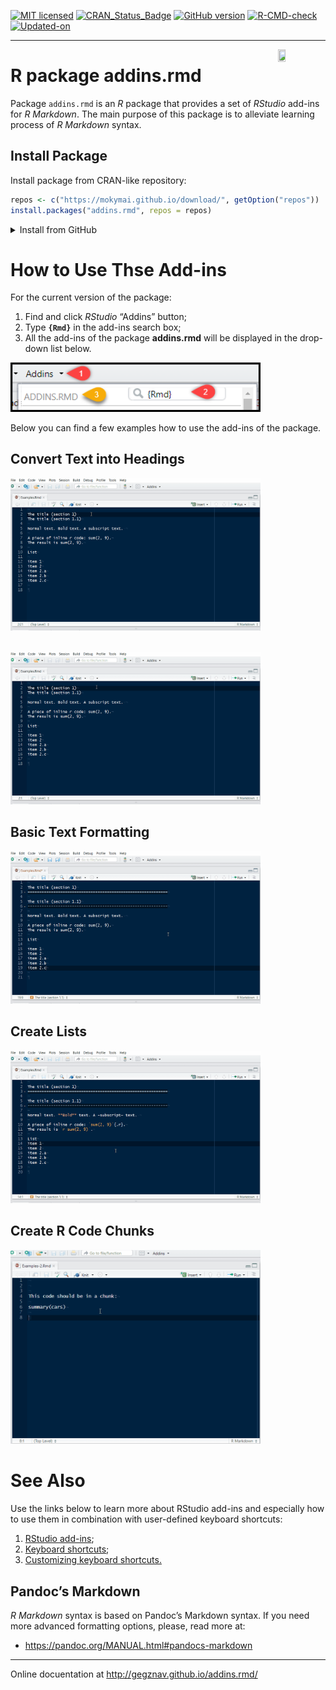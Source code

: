 
<!-- README.md is generated from README.Rmd. Please edit that file -->
<!-- badges: start -->

[![MIT
licensed](https://img.shields.io/badge/license-MIT-blue.svg)](https://opensource.org/licenses/MIT)
[![CRAN_Status_Badge](http://www.r-pkg.org/badges/version/addins.rmd)](https://cran.r-project.org/package=addins.rmd)
[![GitHub
version](https://img.shields.io/badge/GitHub-0.0.12-brightgreen.svg)](https://github.com/GegznaV/addins.rmd)
[![R-CMD-check](https://github.com/GegznaV/addins.rmd/workflows/R-CMD-check/badge.svg)](https://github.com/GegznaV/addins.rmd/actions)
[![Updated-on](https://img.shields.io/badge/Updated%20on-2022--07--27-yellowgreen.svg)](/commits/master)
<!-- badges: end -->

------------------------------------------------------------------------

<!-- 

-->

<img src="http://gegznav.github.io/addins.rmd/logo.png" align="right" width="15%" height="15%"/>

# R package **addins.rmd**

Package `addins.rmd` is an *R* package that provides a set of *RStudio*
add-ins for *R Markdown*. The main purpose of this package is to
alleviate learning process of *R Markdown* syntax.

<!-- 

1) **format text in R Markdown documents**:
    - **enclose** either selected text or selected rows with special symbols and text gets inerpreted in a special way when rendered with R Markdown (e.g., converts "bold" into "\*\*bold\*\*"
that is interpreted as "**bold**").
2) **insert** text (e.g., operators `%>%`, `<<-`, `%$%`) at the cursor position;
3)  **replace** symbols in selected
pieces of text (e.g., convert backslashes to forward slashes which results
in strings like `"c:\data\"` converted into `"c:/data/"`).

-->

## Install Package

Install package from CRAN-like repository:

``` r
repos <- c("https://mokymai.github.io/download/", getOption("repos"))
install.packages("addins.rmd", repos = repos)
```

<details>
<summary>
Install from GitHub
</summary>

Install development version from GitHub:

``` r
if (!require(remotes)) {install.packages("remotes")}

remotes::install_github("GegznaV/addin.tools")
remotes::install_github("GegznaV/addins.rmd")
```

</details>

# How to Use Thse Add-ins

<!-- 
Recommended workflow and a few examples
-----------------------------------------------------

Get started online http://gegznav.github.io/addins.rmd/articles/v1_workflow.html

And offline:

```r
vignette("v1_workflow", package = "addins.rmd")
```
browseVignettes("addins.rmd") 
-->

For the current version of the package:

1)  Find and click *RStudio* “Addins” button;
2)  Type **`{Rmd}`** in the add-ins search box;
3)  All the add-ins of the package **addins.rmd** will be displayed in
    the drop-down list below.

<img src="https://raw.githubusercontent.com/GegznaV/addins.rmd/master/docs/figs/steps-search-addins.png" title="**Fig. 1.** Steps to find addins of the package **addins.rmd**.  " alt="**Fig. 1.** Steps to find addins of the package **addins.rmd**.  " width="400" />

Below you can find a few examples how to use the add-ins of the package.

## Convert Text into Headings

<img src="https://raw.githubusercontent.com/GegznaV/addins.rmd/master/docs/figs/demo-headings-1.gif" title="**Fig. 2.** **Demonstration 1: headings.** 
Place a cursor with a mouse and use a necessary add-in.  
*(In this demonstrations, older version of the package is used.)*" alt="**Fig. 2.** **Demonstration 1: headings.** 
Place a cursor with a mouse and use a necessary add-in.  
*(In this demonstrations, older version of the package is used.)*" width="400" />

<br>

<img src="https://raw.githubusercontent.com/GegznaV/addins.rmd/master/docs/figs/demo-headings-2.gif" title="**Fig. 3.** Demonstration 2: headings.** Notice that, if needed, a blank line above the selection is added.  " alt="**Fig. 3.** Demonstration 2: headings.** Notice that, if needed, a blank line above the selection is added.  " width="400" />

## Basic Text Formatting

<img src="https://raw.githubusercontent.com/GegznaV/addins.rmd/master/docs/figs/demo-formatting-1.gif" title="**Fig. 4.** **Demonstration 3: basic formatting.**
Before using this type of add-in, select a piece of text that should be formatted.  
*(In this demonstrations, older version of the package is used.)*  " alt="**Fig. 4.** **Demonstration 3: basic formatting.**
Before using this type of add-in, select a piece of text that should be formatted.  
*(In this demonstrations, older version of the package is used.)*  " width="400" />

## Create Lists

<img src="https://raw.githubusercontent.com/GegznaV/addins.rmd/master/docs/figs/demo-lists-1.gif" title="**Fig. 5.** **Demonstration 4: lists.**
The lists can be numbered and unnumbered. 
They can have several levels. 
*(In this demonstrations, older version of the package is used.)*  " alt="**Fig. 5.** **Demonstration 4: lists.**
The lists can be numbered and unnumbered. 
They can have several levels. 
*(In this demonstrations, older version of the package is used.)*  " width="400" />

## Create R Code Chunks

<img src="https://raw.githubusercontent.com/GegznaV/addins.rmd/master/docs/figs/demo-chunk-add-1.gif" title="**Fig. 6.** **Demonstration 5: R code chunks.**
Select one or several lines with code, select an appropriate add-in and include code into a chunk.  " alt="**Fig. 6.** **Demonstration 5: R code chunks.**
Select one or several lines with code, select an appropriate add-in and include code into a chunk.  " width="400" />

# See Also

Use the links below to learn more about RStudio add-ins and especially
how to use them in combination with user-defined keyboard shortcuts:

1.  [RStudio add-ins](https://rstudio.github.io/rstudioaddins/);
2.  [Keyboard
    shortcuts](https://rstudio.github.io/rstudioaddins/#keyboard-shorcuts);
3.  [Customizing keyboard
    shortcuts.](https://support.rstudio.com/hc/en-us/articles/206382178-Customizing-Keyboard-Shortcuts)

## Pandoc’s Markdown

*R Markdown* syntax is based on Pandoc’s Markdown syntax. If you need
more advanced formatting options, please, read more at:

-   <a href="https://pandoc.org/MANUAL.html#pandocs-markdown"
    target="_blank">https://pandoc.org/MANUAL.html#pandocs-markdown</a>

------------------------------------------------------------------------

Online docuentation at <http://gegznav.github.io/addins.rmd/>
